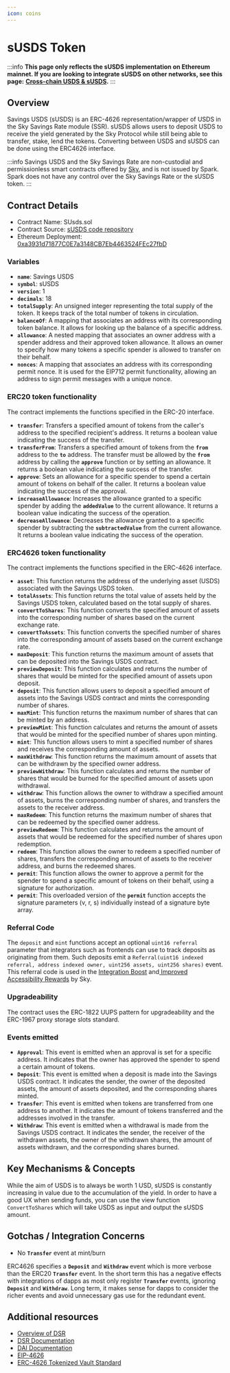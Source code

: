 ```yaml
---
icon: coins
---
```


# sUSDS Token

:::info
**This page only reflects the sUSDS implementation on Ethereum mainnet. If you are looking to integrate sUSDS on other networks, see this page:** [**Cross-chain USDS & sUSDS**](cross-chain-usds-and-susds.md)**.**
:::

## Overview

Savings USDS (sUSDS) is an ERC-4626 representation/wrapper of USDS in the Sky Savings Rate module (SSR). sUSDS allows users to deposit USDS to receive the yield generated by the Sky Protocol while still being able to transfer, stake, lend the tokens. Converting between USDS and sUSDS can be done using the ERC4626 interface.

:::info
Savings USDS and the Sky Savings Rate are non-custodial and permissionless smart contracts offered by [Sky](https://sky.money), and is not issued by Spark. Spark does not have any control over the Sky Savings Rate or the sUSDS token.
:::

## Contract Details

* Contract Name: SUsds.sol
* Contract Source: [sUSDS code repository](https://github.com/makerdao/sdai/blob/susds/src/SUsds.sol)
* Ethereum Deployment: [0xa3931d71877C0E7a3148CB7Eb4463524FEc27fbD](https://etherscan.io/address/0xa3931d71877c0e7a3148cb7eb4463524fec27fbd)

### Variables

* **`name`**: Savings USDS
* **`symbol`**: sUSDS
* **`version`**: 1
* **`decimals`**: 18
* **`totalSupply`**: An unsigned integer representing the total supply of the token. It keeps track of the total number of tokens in circulation.
* **`balanceOf`**: A mapping that associates an address with its corresponding token balance. It allows for looking up the balance of a specific address.
* **`allowance`**: A nested mapping that associates an owner address with a spender address and their approved token allowance. It allows an owner to specify how many tokens a specific spender is allowed to transfer on their behalf.
* **`nonces`**: A mapping that associates an address with its corresponding permit nonce. It is used for the EIP712 permit functionality, allowing an address to sign permit messages with a unique nonce.

### ERC20 token functionality

The contract implements the functions specified in the ERC-20 interface.

* **`transfer`**: Transfers a specified amount of tokens from the caller's address to the specified recipient's address. It returns a boolean value indicating the success of the transfer.
* **`transferFrom`**: Transfers a specified amount of tokens from the **`from`** address to the **`to`** address. The transfer must be allowed by the **`from`** address by calling the **`approve`** function or by setting an allowance. It returns a boolean value indicating the success of the transfer.
* **`approve`**: Sets an allowance for a specific spender to spend a certain amount of tokens on behalf of the caller. It returns a boolean value indicating the success of the approval.
* **`increaseAllowance`**: Increases the allowance granted to a specific spender by adding the **`addedValue`** to the current allowance. It returns a boolean value indicating the success of the operation.
* **`decreaseAllowance`**: Decreases the allowance granted to a specific spender by subtracting the **`subtractedValue`** from the current allowance. It returns a boolean value indicating the success of the operation.

### **ERC4626 token functionality**

The contract implements the functions specified in the ERC-4626 interface.

* **`asset`**: This function returns the address of the underlying asset (USDS) associated with the Savings USDS token.
* **`totalAssets`**: This function returns the total value of assets held by the Savings USDS token, calculated based on the total supply of shares.
* **`convertToShares`**: This function converts the specified amount of assets into the corresponding number of shares based on the current exchange rate.
* **`convertToAssets`**: This function converts the specified number of shares into the corresponding amount of assets based on the current exchange rate.
* **`maxDeposit`**: This function returns the maximum amount of assets that can be deposited into the Savings USDS contract.
* **`previewDeposit`**: This function calculates and returns the number of shares that would be minted for the specified amount of assets upon deposit.
* **`deposit`**: This function allows users to deposit a specified amount of assets into the Savings USDS contract and mints the corresponding number of shares.
* **`maxMint`**: This function returns the maximum number of shares that can be minted by an address.
* **`previewMint`**: This function calculates and returns the amount of assets that would be minted for the specified number of shares upon minting.
* **`mint`**: This function allows users to mint a specified number of shares and receives the corresponding amount of assets.
* **`maxWithdraw`**: This function returns the maximum amount of assets that can be withdrawn by the specified owner address.
* **`previewWithdraw`**: This function calculates and returns the number of shares that would be burned for the specified amount of assets upon withdrawal.
* **`withdraw`**: This function allows the owner to withdraw a specified amount of assets, burns the corresponding number of shares, and transfers the assets to the receiver address.
* **`maxRedeem`**: This function returns the maximum number of shares that can be redeemed by the specified owner address.
* **`previewRedeem`**: This function calculates and returns the amount of assets that would be redeemed for the specified number of shares upon redemption.
* **`redeem`**: This function allows the owner to redeem a specified number of shares, transfers the corresponding amount of assets to the receiver address, and burns the redeemed shares.
* **`permit`**: This function allows the owner to approve a permit for the spender to spend a specific amount of tokens on their behalf, using a signature for authorization.
* **`permit`**: This overloaded version of the **`permit`** function accepts the signature parameters (v, r, s) individually instead of a signature byte array.

### Referral Code

The `deposit` and `mint` functions accept an optional `uint16 referral` parameter that integrators such as frontends can use to track deposits as originating from them. Such deposits emit a `Referral(uint16 indexed referral, address indexed owner, uint256 assets, uint256 shares)` event. This referral code is used in the [Integration Boost](https://forum.sky.money/t/weekly-atlas-edit-proposal-week-of-2024-10-21-0/25364) and[ Improved Accessibility Rewards](https://forum.sky.money/t/improved-accessibility-reward/24744) by Sky.

### Upgradeability

The contract uses the ERC-1822 UUPS pattern for upgradeability and the ERC-1967 proxy storage slots standard.

### Events emitted

* **`Approval`**: This event is emitted when an approval is set for a specific address. It indicates that the owner has approved the spender to spend a certain amount of tokens.
* **`Deposit`**: This event is emitted when a deposit is made into the Savings USDS contract. It indicates the sender, the owner of the deposited assets, the amount of assets deposited, and the corresponding shares minted.
* **`Transfer`**: This event is emitted when tokens are transferred from one address to another. It indicates the amount of tokens transferred and the addresses involved in the transfer.
* **`Withdraw`**: This event is emitted when a withdrawal is made from the Savings USDS contract. It indicates the sender, the receiver of the withdrawn assets, the owner of the withdrawn shares, the amount of assets withdrawn, and the corresponding shares burned.

## Key Mechanisms & Concepts

While the aim of USDS is to always be worth 1 USD, sUSDS is constantly increasing in value due to the accumulation of the yield. In order to have a good UX when sending funds, you can use the view function `ConvertToShares` which will take USDS as input and output the sUSDS amount.

## Gotchas / Integration Concerns

* No **`Transfer`** event at mint/burn

ERC4626 specifies a **`Deposit`** and **`Withdraw`** event which is more verbose than the ERC20 **`Transfer`** event. In the short term this has a negative effects with integrations of dapps as most only register **`Transfer`** events, ignoring **`Deposit`** and **`Withdraw`**. Long term, it makes sense for dapps to consider the richer events and avoid unnecessary gas use for the redundant event.

## Additional resources

* [Overview of DSR](https://manual.makerdao.com/parameter-index/core/param-dai-savings-rate)
* [DSR Documentation](https://docs.makerdao.com/smart-contract-modules/proxy-module/dsr-manager-detailed-documentation)
* [DAI Documentation](https://docs.makerdao.com/smart-contract-modules/dai-module/dai-detailed-documentation)
* [EIP-4626](https://eips.ethereum.org/EIPS/eip-4626)
* [ERC-4626 Tokenized Vault Standard](https://ethereum.org/en/developers/docs/standards/tokens/erc-4626/)
